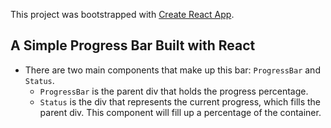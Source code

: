 This project was bootstrapped with [Create React App](https://github.com/facebook/create-react-app).

## A Simple Progress Bar Built with React

- There are two main components that make up this bar: `ProgressBar` and `Status`.
  - `ProgressBar` is the parent div that holds the progress percentage.
  - `Status` is the div that represents the current progress, which fills the parent div. This component will fill up a percentage of the container.
